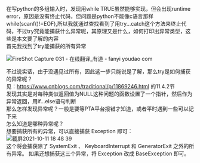 在写python的多组输入时，发现用while TRUE虽然能够实现，但会出现runtime error，原因是没有终止代码，但问题是python不能像c语言那样while(scanf()!=EOF),所以我就通过查找看到了用try...catch这个方法来终止代码，不过try究竟能捕获什么异常呢，其原理又是什么，如何打印出异常类型，这些是本文要了解的内容</br>
首先我找到了try能捕获的所有异常</br>

![FireShot Capture 031 - 在线翻译_有道 - fanyi youdao com](https://user-images.githubusercontent.com/74129445/136764389-02c379ed-83ce-4bab-9efa-db1d7e920041.png)</br>

不过说实话，由于没遇见过所有，因此这一步只能说是了解，那么try是如何捕获的异常呢？</br>
见：https://www.cnblogs.com/traditional/p/11869246.html 的11.4.2节</br>
发现其实是对每种类似返回值为NULL这种问题的函数设置了一个指针，然后作为异常返回，用if...else语句判断</br>
那么怎样发现异常呢？一般是要等PTA平台报错才知道，或者平时遇到一些可以记下来</br>
怎么知道是哪种异常呢？</br>
想要捕获所有的异常，可以直接捕获 Exception 即可：</br>
![截屏2021-10-11 18 48 39](https://user-images.githubusercontent.com/74129445/136778145-19ac017e-976f-4cd6-a61b-0c05ca07e55b.png)</br>
这个将会捕获除了 SystemExit 、 KeyboardInterrupt 和 GeneratorExit 之外的所有异常。 如果还想捕获这三个异常，将 Exception 改成 BaseException 即可。</br>

